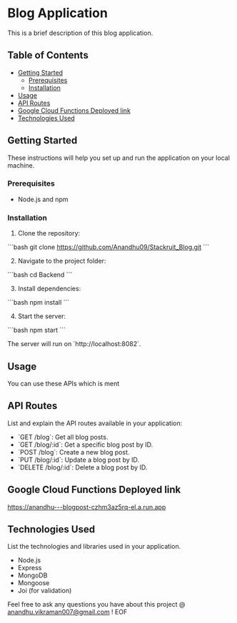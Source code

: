 # Blog Application

This is a brief description of this blog application.

## Table of Contents

- [Getting Started](#getting-started)
  - [Prerequisites](#prerequisites)
  - [Installation](#installation)
- [Usage](#usage)
- [API Routes](#api-routes)
- [Google Cloud Functions Deployed link](#google-cloud-functions-deployed-link)
- [Technologies Used](#technologies-used)


## Getting Started

These instructions will help you set up and run the application on your local machine.

### Prerequisites

- Node.js and npm

### Installation

1. Clone the repository:

\`\`\`bash
git clone https://github.com/Anandhu09/Stackruit_Blog.git
\`\`\`

2. Navigate to the project folder:

\`\`\`bash
cd Backend
\`\`\`

3. Install dependencies:

\`\`\`bash
npm install
\`\`\`

4. Start the server:

\`\`\`bash
npm start
\`\`\`

The server will run on \`http://localhost:8082\`.

## Usage

You can use these APIs which is ment 

## API Routes

List and explain the API routes available in your application:

- \`GET /blog\`: Get all blog posts.
- \`GET /blog/:id\`: Get a specific blog post by ID.
- \`POST /blog\`: Create a new blog post.
- \`PUT /blog/:id\`: Update a blog post by ID.
- \`DELETE /blog/:id\`: Delete a blog post by ID.

  
## Google Cloud Functions Deployed link

https://anandhu---blogpost-czhm3az5rq-el.a.run.app

## Technologies Used

List the technologies and libraries used in your application.

- Node.js
- Express
- MongoDB
- Mongoose
- Joi (for validation)
  


Feel free to ask any questions you have about this project @ anandhu.vikraman007@gmail.com !
EOF
